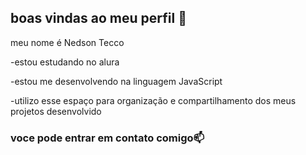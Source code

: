 ## boas vindas ao meu perfil 🐥

meu nome é Nedson Tecco

-estou estudando no alura

-estou me desenvolvendo na linguagem JavaScript

-utilizo esse espaço para organização e compartilhamento dos meus projetos desenvolvido
### voce pode entrar em contato comigo📫
